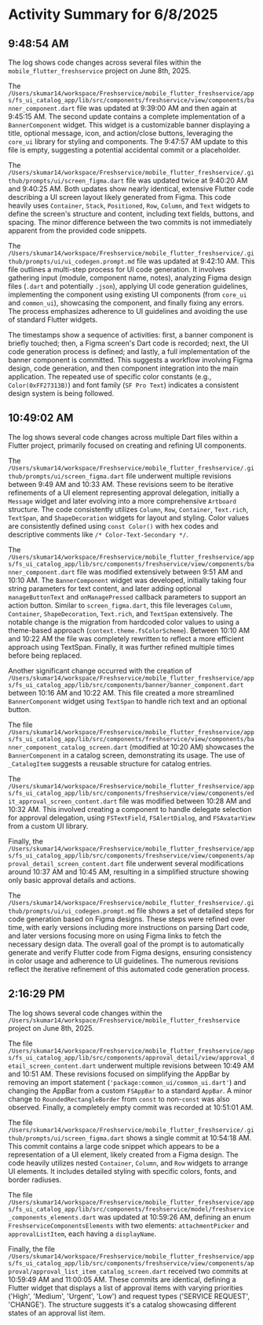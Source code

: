 # Activity Summary for 6/8/2025

## 9:48:54 AM
The log shows code changes across several files within the `mobile_flutter_freshservice` project on June 8th, 2025.

The `/Users/skumar14/workspace/Freshservice/mobile_flutter_freshservice/apps/fs_ui_catalog_app/lib/src/components/freshservice/view/components/banner_component.dart` file was updated at 9:39:00 AM and then again at 9:45:15 AM. The second update contains a complete implementation of a `BannerComponent` widget. This widget is a customizable banner displaying a title, optional message, icon, and action/close buttons, leveraging the `core_ui` library for styling and components.  The 9:47:57 AM update to this file is empty, suggesting a potential accidental commit or a placeholder.

The `/Users/skumar14/workspace/Freshservice/mobile_flutter_freshservice/.github/prompts/ui/screen_figma.dart` file was updated twice at 9:40:20 AM and 9:40:25 AM.  Both updates show nearly identical, extensive Flutter code describing a UI screen layout likely generated from Figma. This code heavily uses `Container`, `Stack`, `Positioned`, `Row`, `Column`, and `Text` widgets to define the screen's structure and content, including text fields, buttons, and spacing.  The minor difference between the two commits is not immediately apparent from the provided code snippets.

The `/Users/skumar14/workspace/Freshservice/mobile_flutter_freshservice/.github/prompts/ui/ui_codegen.prompt.md` file was updated at 9:42:10 AM.  This file outlines a multi-step process for UI code generation. It involves gathering input (module, component name, notes), analyzing Figma design files (`.dart` and potentially `.json`), applying UI code generation guidelines, implementing the component using existing UI components (from `core_ui` and `common_ui`), showcasing the component, and finally fixing any errors.  The process emphasizes adherence to UI guidelines and avoiding the use of standard Flutter widgets.

The timestamps show a sequence of activities: first, a banner component is briefly touched; then, a Figma screen's Dart code is recorded; next, the UI code generation process is defined; and lastly, a full implementation of the banner component is committed.  This suggests a workflow involving Figma design, code generation, and then component integration into the main application.  The repeated use of specific color constants (e.g., `Color(0xFF27313B)`) and font family (`SF Pro Text`) indicates a consistent design system is being followed.


## 10:49:02 AM
The log shows several code changes across multiple Dart files within a Flutter project, primarily focused on creating and refining UI components.

The `/Users/skumar14/workspace/Freshservice/mobile_flutter_freshservice/.github/prompts/ui/screen_figma.dart` file underwent multiple revisions between 9:49 AM and 10:33 AM.  These revisions seem to be iterative refinements of a UI element representing approval delegation, initially a `Message` widget and later evolving into a more comprehensive `Artboard` structure.  The code consistently utilizes `Column`, `Row`, `Container`, `Text.rich`, `TextSpan`, and `ShapeDecoration` widgets for layout and styling.  Color values are consistently defined using `const Color()` with hex codes and descriptive comments like `/* Color-Text-Secondary */`.


The `/Users/skumar14/workspace/Freshservice/mobile_flutter_freshservice/apps/fs_ui_catalog_app/lib/src/components/freshservice/view/components/banner_component.dart` file was modified extensively between 9:51 AM and 10:10 AM.  The `BannerComponent` widget was developed, initially taking four string parameters for text content, and later adding optional `manageButtonText` and `onManagePressed` callback parameters to support an action button.  Similar to `screen_figma.dart`, this file leverages `Column`, `Container`, `ShapeDecoration`, `Text.rich`, and `TextSpan` extensively. The notable change is the migration from hardcoded color values to using a theme-based approach (`context.theme.fsColorScheme`).  Between 10:10 AM and 10:22 AM the file was completely rewritten to reflect a more efficient approach using TextSpan.  Finally, it was further refined multiple times before being replaced.


Another significant change occurred with the creation of `/Users/skumar14/workspace/Freshservice/mobile_flutter_freshservice/apps/fs_ui_catalog_app/lib/src/components/banner/banner_component.dart` between 10:16 AM and 10:22 AM. This file created a more streamlined `BannerComponent` widget using `TextSpan` to handle rich text and an optional button.


The file `/Users/skumar14/workspace/Freshservice/mobile_flutter_freshservice/apps/fs_ui_catalog_app/lib/src/components/freshservice/view/components/banner_component_catalog_screen.dart` (modified at 10:20 AM) showcases the `BannerComponent` in a catalog screen, demonstrating its usage.  The use of `_CatalogItem` suggests a reusable structure for catalog entries.


The `/Users/skumar14/workspace/Freshservice/mobile_flutter_freshservice/apps/fs_ui_catalog_app/lib/src/components/freshservice/view/components/edit_approval_screen_content.dart` file was modified between 10:28 AM and 10:32 AM. This involved creating a component to handle delegate selection for approval delegation, using  `FSTextField`, `FSAlertDialog`, and `FSAvatarView` from a custom UI library.


Finally, the `/Users/skumar14/workspace/Freshservice/mobile_flutter_freshservice/apps/fs_ui_catalog_app/lib/src/components/freshservice/view/components/approval_detail_screen_content.dart` file  underwent several modifications  around 10:37 AM and 10:45 AM,  resulting in a simplified structure showing only basic approval details and actions.


The `/Users/skumar14/workspace/Freshservice/mobile_flutter_freshservice/.github/prompts/ui/ui_codegen.prompt.md` file shows a set of detailed steps for code generation based on Figma designs. These steps were refined over time, with early versions including more instructions on parsing Dart code, and later versions focusing more on using Figma links to fetch the necessary design data.  The overall goal of the prompt is to automatically generate and verify Flutter code from Figma designs, ensuring consistency in color usage and adherence to UI guidelines.  The numerous revisions reflect the iterative refinement of this automated code generation process.


## 2:16:29 PM
The log shows several code changes within the `/Users/skumar14/workspace/Freshservice/mobile_flutter_freshservice` project on June 8th, 2025.

The file `/Users/skumar14/workspace/Freshservice/mobile_flutter_freshservice/apps/fs_ui_catalog_app/lib/src/components/approval_detail/view/approval_detail_screen_content.dart` underwent multiple revisions between 10:49 AM and 10:51 AM.  These revisions focused on simplifying the AppBar  by removing an import statement (`'package:common_ui/common_ui.dart'`) and changing the AppBar from a custom `FSAppBar` to a standard `AppBar`.  A minor change to `RoundedRectangleBorder` from `const` to non-`const` was also observed. Finally, a completely empty commit was recorded at 10:51:01 AM.

The file `/Users/skumar14/workspace/Freshservice/mobile_flutter_freshservice/.github/prompts/ui/screen_figma.dart` shows a single commit at 10:54:18 AM.  This commit contains a large code snippet which appears to be a representation of a UI element, likely created from a Figma design. The code heavily utilizes nested `Container`, `Column`, and `Row` widgets to arrange UI elements. It includes detailed styling with specific colors, fonts, and border radiuses.


The file `/Users/skumar14/workspace/Freshservice/mobile_flutter_freshservice/apps/fs_ui_catalog_app/lib/src/components/freshservice/model/freshservice_components_elements.dart` was updated at 10:59:26 AM, defining an enum `FreshserviceComponentsElements` with two elements: `attachmentPicker` and `approvalListItem`, each having a `displayName`.


Finally, the file `/Users/skumar14/workspace/Freshservice/mobile_flutter_freshservice/apps/fs_ui_catalog_app/lib/src/components/freshservice/view/components/approval/approval_list_item_catalog_screen.dart` received two commits at 10:59:49 AM and 11:00:05 AM. These commits are identical, defining a Flutter widget that displays a list of approval items with varying priorities ('High', 'Medium', 'Urgent', 'Low') and request types ('SERVICE REQUEST', 'CHANGE').  The structure suggests it's a catalog showcasing different states of an approval list item.
